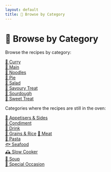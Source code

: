 ```yaml
---
layout: default
title: 📁 Browse by Category
---
```


# 📁 Browse by Category

Browse the recipes by category:

[🍛 Curry](../category/curry.md)   
[🍲 Main](../category/main.md)   
[🍜 Noodles](../category/noodles.md)  
[🍮 Pie](../category/pie.md)  
[🥗 Salad](../category/salad.md)  
[🥖 Savoury Treat](../category/savoury.md)  
[🍞 Sourdough](../category/sourdough.md)  
[🍪 Sweet Treat](../category/sweet.md)  


Categories where the recipes are still in the oven:

[🥂 Appetisers & Sides](../category/appetisers_sides.md)  
[🍯 Condiment](../category/condiment.md)  
[🍹 Drink](../category/drink.md)  
[🍚 Grains & Rice](../category/grains_rice.md) 
[🍗 Meat](../category/meat.md)  
[🍝 Pasta](../category/pasta.md)  
[🐟 Seafood](../category/seafood.md)  
[🕰️ Slow Cooker](../category/slow_cooker.md)  
[🥘 Soup](../category/soup.md)  
[🎉 Special Occasion](../category/special_occasion.md)  